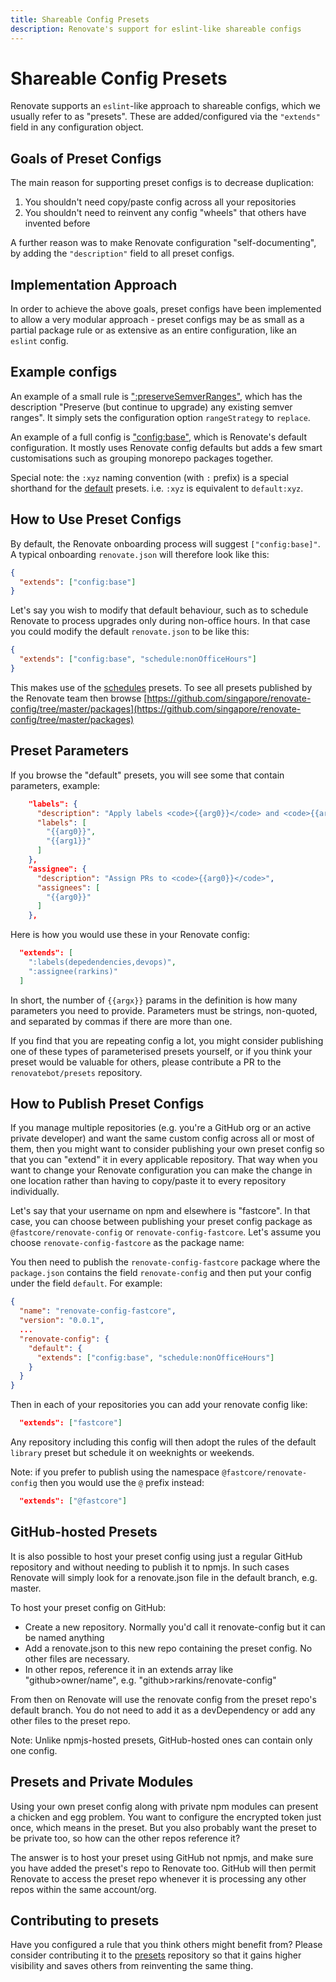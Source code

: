 ```yaml
---
title: Shareable Config Presets
description: Renovate's support for eslint-like shareable configs
---
```


# Shareable Config Presets

Renovate supports an `eslint`-like approach to shareable configs, which we usually refer to as "presets". These are added/configured via the `"extends"` field in any configuration object.

## Goals of Preset Configs

The main reason for supporting preset configs is to decrease duplication:

1.  You shouldn't need copy/paste config across all your repositories
2.  You shouldn't need to reinvent any config "wheels" that others have invented before

A further reason was to make Renovate configuration "self-documenting", by adding the `"description"` field to all preset configs.

## Implementation Approach

In order to achieve the above goals, preset configs have been implemented to allow a very modular approach - preset configs may be as small as a partial package rule or as extensive as an entire configuration, like an `eslint` config.

## Example configs

An example of a small rule is [":preserveSemverRanges"](https://github.com/singapore/renovate-config/blob/ad65548cd1612ce1d93b2139df7d0f53b3350c3a/packages/renovate-config-default/package.json#L32-L35), which has the description "Preserve (but continue to upgrade) any existing semver ranges". It simply sets the configuration option `rangeStrategy` to `replace`.

An example of a full config is ["config:base"](https://github.com/singapore/renovate-config/blob/master/packages/renovate-config-config/package.json#L16-L32), which is Renovate's default configuration. It mostly uses Renovate config defaults but adds a few smart customisations such as grouping monorepo packages together.

Special note: the `:xyz` naming convention (with `:` prefix) is a special shorthand for the [default](https://github.com/singapore/renovate-config/tree/master/packages/renovate-config-default) presets. i.e. `:xyz` is equivalent to `default:xyz`.

## How to Use Preset Configs

By default, the Renovate onboarding process will suggest `["config:base]"`. A typical onboarding `renovate.json` will therefore look like this:

```json
{
  "extends": ["config:base"]
}
```

Let's say you wish to modify that default behaviour, such as to schedule Renovate to process upgrades only during non-office hours. In that case you could modify the default `renovate.json` to be like this:

```json
{
  "extends": ["config:base", "schedule:nonOfficeHours"]
}
```

This makes use of the [schedules](https://github.com/singapore/renovate-config/blob/master/packages/renovate-config-schedule/package.json) presets. To see all presets published by the Renovate team then browse [https://github.com/singapore/renovate-config/tree/master/packages](https://github.com/singapore/renovate-config/tree/master/packages)

## Preset Parameters

If you browse the "default" presets, you will see some that contain parameters, example:

```json
    "labels": {
      "description": "Apply labels <code>{{arg0}}</code> and <code>{{arg1}}</code> to PRs",
      "labels": [
        "{{arg0}}",
        "{{arg1}}"
      ]
    },
    "assignee": {
      "description": "Assign PRs to <code>{{arg0}}</code>",
      "assignees": [
        "{{arg0}}"
      ]
    },
```

Here is how you would use these in your Renovate config:

```json
  "extends": [
    ":labels(depedendencies,devops)",
    ":assignee(rarkins)"
  ]
```
In short, the number of `{{argx}}` params in the definition is how many parameters you need to provide. Parameters must be strings, non-quoted, and separated by commas if there are more than one. 

If you find that you are repeating config a lot, you might consider publishing one of these types of parameterised presets yourself, or if you think your preset would be valuable for others, please contribute a PR to the `renovatebot/presets` repository.

## How to Publish Preset Configs

If you manage multiple repositories (e.g. you're a GitHub org or an active private developer) and want the same custom config across all or most of them, then you might want to consider publishing your own preset config so that you can "extend" it in every applicable repository. That way when you want to change your Renovate configuration you can make the change in one location rather than having to copy/paste it to every repository individually.

Let's say that your username on npm and elsewhere is "fastcore". In that case, you can choose between publishing your preset config package as `@fastcore/renovate-config` or `renovate-config-fastcore`. Let's assume you choose `renovate-config-fastcore` as the package name:

You then need to publish the `renovate-config-fastcore` package where the `package.json` contains the field `renovate-config` and then put your config under the field `default`. For example:

```json
{
  "name": "renovate-config-fastcore",
  "version": "0.0.1",
  ...
  "renovate-config": {
    "default": {
      "extends": ["config:base", "schedule:nonOfficeHours"]
    }
  }
}
```

Then in each of your repositories you can add your renovate config like:

```json
  "extends": ["fastcore"]
```

Any repository including this config will then adopt the rules of the default `library` preset but schedule it on weeknights or weekends.

Note: if you prefer to publish using the namespace `@fastcore/renovate-config` then you would use the `@` prefix instead:

```json
  "extends": ["@fastcore"]
```

## GitHub-hosted Presets

It is also possible to host your preset config using just a regular GitHub repository and without needing to publish it to npmjs. In such cases Renovate will simply look for a renovate.json file in the default branch, e.g. master.

To host your preset config on GitHub:

- Create a new repository. Normally you'd call it renovate-config but it can be named anything
- Add a renovate.json to this new repo containing the preset config. No other files are necessary.
- In other repos, reference it in an extends array like "github>owner/name", e.g. "github>rarkins/renovate-config"

From then on Renovate will use the renovate config from the preset repo's default branch. You do not need to add it as a devDependency or add any other files to the preset repo.

Note: Unlike npmjs-hosted presets, GitHub-hosted ones can contain only one config.

## Presets and Private Modules

Using your own preset config along with private npm modules can present a chicken and egg problem. You want to configure the encrypted token just once, which means in the preset. But you also probably want the preset to be private too, so how can the other repos reference it?

The answer is to host your preset using GitHub not npmjs, and make sure you have added the preset's repo to Renovate too. GitHub will then permit Renovate to access the preset repo whenever it is processing any other repos within the same account/org.

## Contributing to presets

Have you configured a rule that you think others might benefit from? Please consider contributing it to the [presets](https://github.com/renovatebot/presets) repository so that it gains higher visibility and saves others from reinventing the same thing.
